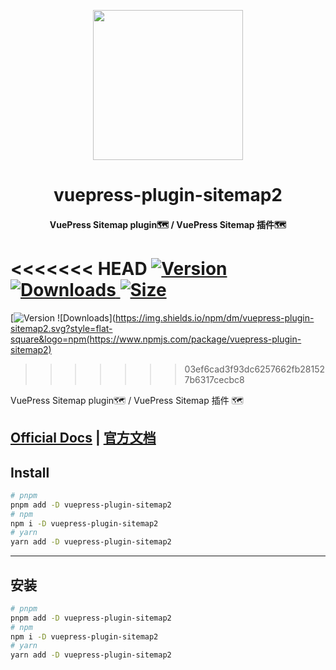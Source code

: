 <!-- markdownlint-disable -->
<p align="center">
  <img width="240" src="https://plugin-sitemap2.vuejs.press/logo.svg" style="text-align: center;">
</p>
<h1 align="center">vuepress-plugin-sitemap2</h1>
<h4 align="center">VuePress Sitemap plugin🗺️ / VuePress Sitemap 插件🗺️</h4>

<<<<<<< HEAD
[![Version](https://img.shields.io/npm/v/vuepress-plugin-sitemap2.svg?style=flat-square&logo=npm) ![Downloads](https://img.shields.io/npm/dm/vuepress-plugin-sitemap2.svg?style=flat-square&logo=npm) ![Size](https://img.shields.io/bundlephobia/min/vuepress-plugin-sitemap2?style=flat-square&logo=npm)](https://www.npmjs.com/package/vuepress-plugin-sitemap2)
=======
[![Version](https://img.shields.io/npm/v/vuepress-plugin-sitemap2.svg?style=flat-square&logo=npm) ![Downloads](https://img.shields.io/npm/dm/vuepress-plugin-sitemap2.svg?style=flat-square&logo=npm(https://www.npmjs.com/package/vuepress-plugin-sitemap2)
>>>>>>> 03ef6cad3f93dc6257662fb281527b6317cecbc8

<!-- markdownlint-restore -->

VuePress Sitemap plugin🗺️ / VuePress Sitemap 插件 🗺️

## [Official Docs](https://plugin-sitemap2.vuejs.press/) | [官方文档](https://plugin-sitemap2.vuejs.press/zh/)

## Install

```bash
# pnpm
pnpm add -D vuepress-plugin-sitemap2
# npm
npm i -D vuepress-plugin-sitemap2
# yarn
yarn add -D vuepress-plugin-sitemap2
```

---

## 安装

```bash
# pnpm
pnpm add -D vuepress-plugin-sitemap2
# npm
npm i -D vuepress-plugin-sitemap2
# yarn
yarn add -D vuepress-plugin-sitemap2
```
